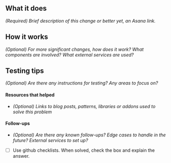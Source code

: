 ## What it does
_(Required) Brief description of this change or better yet, an Asana link._

## How it works
_(Optional) For more significant changes, how does it work? What components are involved? What external services are used?_

## Testing tips
_(Optional) Are there any instructions for testing? Any areas to focus on?_

#### Resources that helped
- _(Optional) Links to blog posts, patterns, libraries or addons used to solve this problem_

#### Follow-ups
- _(Optional) Are there any known follow-ups? Edge cases to handle in the future? External services to set up?_
- [ ] Use github checklists. When solved, check the box and explain the answer.

